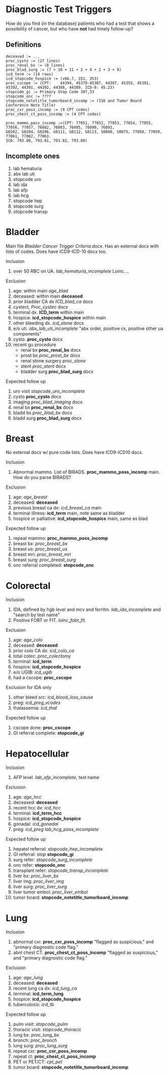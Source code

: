 Diagnostic Test Triggers
========

How do you find (in the database) patients who had a test that shows a possibility of cancer, but who have **not** had timely follow-up?


Definitions
--------
```
deceased := ...
proc_cysto := (27 lines)
proc_renal_bx := (8 lines)
proc_blad_surg := (7 + 10 + 11 + 2 + 4 + 2 + 3 + 9)
icd_term := (14 rows)
icd_stopcode_hospice := (v66.7, 351, 353)
proc_cscope := (CPT: 	44394, 45378-45387, 44387, 45355, 45391, 45392, 44391, 44392, 44388, 44389. ICD-9: 45.23)
stopcode_gi := Primary Stop Code 307,33
stopcode_onc := ????
stopcode_notetitle_tumorboard_incomp := (316 and Tumor Board Conference Note Title)
proc_cxr_poss_incomp := (9 CPT codes)
proc_chest_ct_poss_incomp := (4 CPT codes)

proc_mammo_poss_incomp :=(CPT: 77051, 77052, 77053, 77054, 77055, 77056, 77057, 76082, 76083, 76085, 76090, 76092, 
G0202, G0204, G0206, G8111, G8112, G8113, S8080, S8075, 77058, 77059, 77061, 77062, 77063. 
ICD: 793.80, 793.81, 793.82, 793.89)
```

Incomplete ones
--------
1. lab hematuria
1. abx lab uti
1. stopcode uro
1. lab ida
1. lab afp
1. lab hcg
1. stopcode hep
1. stopcode surg
1. stopcode transp


Bladder
========

Main file *Bladder Cancer Trigger Criteria.docx*. Has an external docx with lists of codes. Does have ICD9-ICD-10 docx too.

Inclusion

1. over 50 RBC on UA. *lab_hematuria_incomplete* Loinc....

Exclusion

1. age: within main *age_blad*
2. deceased: within main **deceased**
3. prior bladder CA dx *ICD_blad_ca* docx
4. cystect, *Proc_cystec* docx
5. terminal dx. **ICD_term** within main
6. hospice. **icd_stopcode_hospice** within main
7. other bleeding dx. *icd_stone* docx
8. e/o uti. *abx_lab_uti_incomplete* "abx order, positive cx, positive other ua components"
9. cysto. **proc_cysto** docx
10. recent gu procedure
    - renal bx **proc_renal_bx** docx
    - prost bx *proc_prost_bx*  docx 
    - renal stone surgery *proc_stone*
    - stent *proc_stent* docx
    - bladder surg **proc_blad_surg** docx

Expected follow up

1. uro visit *stopcode_uro_incomplete*
2. cysto **proc_cysto** docx
3. imaging *proc_blad_imaging* docx
4. renal bx **proc_renal_bx** docx
5. bladd bx *proc_blad_bx* docx
6. bladd surg **proc_blad_surg** docx


Breast
========

No external docx w/ pure code lists. Does have ICD9-ICD10 docx.

Inclusion

1. Abnormal mammo. List of BIRADS. **proc_mammo_poss_incomp** main. How do you parse BIRADS?

Exclusion

1. age: *age_breast*
2. deceased: **deceased**
3. previous breast ca dx: *icd_breast_ca* main
4. terminal illness: **icd_term** main, note same as bladder
5. hospice or palliative: **icd_stopcode_hospice** main, same as blad

Expected follow up

1. repeat mammo: **proc_mammo_poss_incomp**
2. breast bx: *proc_breast_bx*
3. breast us: *proc_breast_us*
4. breast mri: *proc_breast_mri* 
5. breast surg: *proc_breast_surg*
6. onc referral completed: **stopcode_onc**


Colorectal
========
Inclusion

1. IDA, defined by hgb level and mcv and ferritin. *lab_ida_incomplete* and "search by test name"
2. Positive FOBT or FIT. *loinc_fobt_fit*.

Exclusion

1. age: *age_colo*
2. deceased: **deceased**
3. prior colo CA dx: *icd_colo_ca*
4. total colec: *proc_colectomy*
5. terminal: **icd_term**
6. hospice: **icd_stopcode_hospice**
7. e/o UGIB: *icd_ugib*
8. had a cscope: **proc_cscope**

Exclusion for IDA only

1. other bleed src: *icd_blood_loss_cause*
2. preg: *icd_preg_vcodes*
3. thalassemia: *icd_thal*

Expected follow up

1. cscope done: **proc_cscope**
2. GI referral complete: **stopcode_gi**


Hepatocellular
========
Inclusion

1. AFP level. *lab_afp_incomplete*, test name

Exclusion

1. age: *age_hcc*
2. deceased: **deceased**
3. recent hcc dx: *icd_hcc*
4. terminal: **icd_term_hcc**
5. hospice: **icd_stopcode_hospice**
6. gonadal: *icd_gonadal*
7. preg: *icd_preg* *lab_hcg_poss_incomplete*

Expected follow up

1. hepatol referral: *stopcode_hep_incomplete*
2. GI referral: *stop* **stopcode_gi**
3. surg refer: *stopcode_surg_incomplete*
4. onc refer: **stopcode_onc**
5. transplant refer: *stopcode_transp_incomplete*
6. liver bx: *proc_liver_bx*
7. liver img: *proc_liver_img*
8. liver surg: *proc_liver_surg*
9. liver tumor embol: *proc_liver_embol*
10. tumor board: **stopcode_notetitle_tumorboard_incomp**


Lung
========
Inclusion

1. abnormal cxr. **proc_cxr_poss_incomp** "flagged as suspicious," and "primary diagnostic code flag."
2. abnl chest CT. **proc_chest_ct_poss_incomp** "flagged as suspicious," and "primary diagnostic code flag."

Exclusion

1. age: *age_lung*
2. deceased: **deceased**
3. recent lung ca dx: *icd_lung_ca*
4. terminal: **icd_term_lung**
5. hospice: **icd_stopcode_hospice**
6. tuberculosis: *icd_tb*

Expected follow up

1. pulm visit: *stopcode_pulm*
2. thoracic visit: *stopcode_thoracic*
3. lung bx: *proc_lung_bx*
4. bronch: *proc_bronch*
5. lung surg: *proc_lung_surg*
6. repeat cxr: **proc_cxr_poss_incomp**
7. repeat ct: **proc_chest_ct_poss_incomp**
8. PET or PET/CT: *cpt_pet*
9. tumor board: **stopcode_notetitle_tumorboard_incomp**
